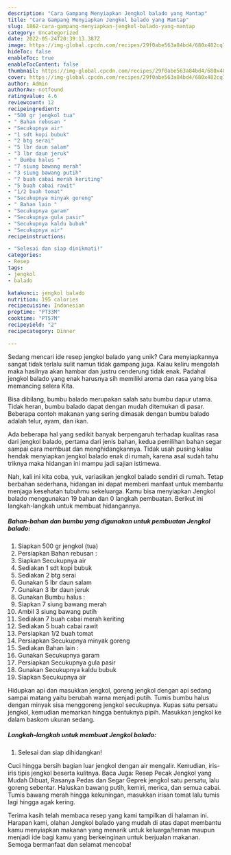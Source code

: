 ```yaml
---
description: "Cara Gampang Menyiapkan Jengkol balado yang Mantap"
title: "Cara Gampang Menyiapkan Jengkol balado yang Mantap"
slug: 1862-cara-gampang-menyiapkan-jengkol-balado-yang-mantap
category: Uncategorized
date: 2022-05-24T20:39:13.387Z
image: https://img-global.cpcdn.com/recipes/29f0abe563a84bd4/680x482cq70/jengkol-balado-foto-resep-utama.jpg
hideToc: false
enableToc: true
enableTocContent: false
thumbnail: https://img-global.cpcdn.com/recipes/29f0abe563a84bd4/680x482cq70/jengkol-balado-foto-resep-utama.jpg
cover: https://img-global.cpcdn.com/recipes/29f0abe563a84bd4/680x482cq70/jengkol-balado-foto-resep-utama.jpg
author: Admin
authorAv: notfound
ratingvalue: 4.6
reviewcount: 12
recipeingredient:
- "500 gr jengkol tua"
- " Bahan rebusan "
- "Secukupnya air"
- "1 sdt kopi bubuk"
- "2 btg serai"
- "5 lbr daun salam"
- "3 lbr daun jeruk"
- " Bumbu halus "
- "7 siung bawang merah"
- "3 siung bawang putih"
- "7 buah cabai merah keriting"
- "5 buah cabai rawit"
- "1/2 buah tomat"
- "Secukupnya minyak goreng"
- " Bahan lain "
- "Secukupnya garam"
- "Secukupnya gula pasir"
- "Secukupnya kaldu bubuk"
- "Secukupnya air"
recipeinstructions:

- "Selesai dan siap dinikmati!"
categories:
- Resep
tags:
- jengkol
- balado

katakunci: jengkol balado 
nutrition: 195 calories
recipecuisine: Indonesian
preptime: "PT33M"
cooktime: "PT57M"
recipeyield: "2"
recipecategory: Dinner

---
```





Sedang mencari ide resep jengkol balado yang unik? Cara menyiapkannya sangat tidak terlalu sulit namun tidak gampang juga. Kalau keliru mengolah maka hasilnya akan hambar dan justru cenderung tidak enak. Padahal jengkol balado yang enak harusnya sih memiliki aroma dan rasa yang bisa memancing selera Kita.





Bisa dibilang, bumbu balado merupakan salah satu bumbu dapur utama. Tidak heran, bumbu balado dapat dengan mudah ditemukan di pasar. Beberapa contoh makanan yang sering dimasak dengan bumbu balado adalah telur, ayam, dan ikan.

Ada beberapa hal yang sedikit banyak berpengaruh terhadap kualitas rasa dari jengkol balado, pertama dari jenis bahan, kedua pemilihan bahan segar sampai cara membuat dan menghidangkannya. Tidak usah pusing kalau hendak menyiapkan jengkol balado enak di rumah, karena asal sudah tahu triknya maka hidangan ini mampu jadi sajian istimewa.






Nah, kali ini kita coba, yuk, variasikan jengkol balado sendiri di rumah. Tetap berbahan sederhana, hidangan ini dapat memberi manfaat untuk membantu menjaga kesehatan tubuhmu sekeluarga. Kamu bisa menyiapkan Jengkol balado menggunakan 19 bahan dan 0 langkah pembuatan. Berikut ini langkah-langkah untuk membuat hidangannya.

<!--inarticleads1-->

##### Bahan-bahan dan bumbu yang digunakan untuk pembuatan Jengkol balado:

1. Siapkan 500 gr jengkol (tua)
1. Persiapkan  Bahan rebusan :
1. Siapkan Secukupnya air
1. Sediakan 1 sdt kopi bubuk
1. Sediakan 2 btg serai
1. Gunakan 5 lbr daun salam
1. Gunakan 3 lbr daun jeruk
1. Gunakan  Bumbu halus :
1. Siapkan 7 siung bawang merah
1. Ambil 3 siung bawang putih
1. Sediakan 7 buah cabai merah keriting
1. Sediakan 5 buah cabai rawit
1. Persiapkan 1/2 buah tomat
1. Persiapkan Secukupnya minyak goreng
1. Sediakan  Bahan lain :
1. Gunakan Secukupnya garam
1. Persiapkan Secukupnya gula pasir
1. Gunakan Secukupnya kaldu bubuk
1. Siapkan Secukupnya air


Hidupkan api dan masukkan jengkol, goreng jengkol dengan api sedang sampai matang yaitu berubah warna menjadi putih. Tumis bumbu halus dengan minyak sisa menggoreng jengkol secukupnya. Kupas satu persatu jengkol, kemudian memarkan hingga bentuknya pipih. Masukkan jengkol ke dalam baskom ukuran sedang. 

<!--inarticleads2-->

##### Langkah-langkah untuk membuat Jengkol balado:


1. Selesai dan siap dihidangkan!

Cuci hingga bersih bagian luar jengkol dengan air mengalir. Kemudian, iris-iris tipis jengkol beserta kulitnya. Baca Juga: Resep Pecak Jengkol yang Mudah Dibuat, Rasanya Pedas dan Segar Geprek jengkol satu persatu, lalu goreng sebentar. Haluskan bawang putih, kemiri, merica, dan semua cabai. Tumis bawang merah hingga kekuningan, masukkan irisan tomat lalu tumis lagi hingga agak kering. 

Terima kasih telah membaca resep yang kami tampilkan di halaman ini. Harapan kami, olahan Jengkol balado yang mudah di atas dapat membantu kamu menyiapkan makanan yang menarik untuk keluarga/teman maupun menjadi ide bagi kamu yang berkeinginan untuk berjualan makanan. Semoga bermanfaat dan selamat mencoba!
